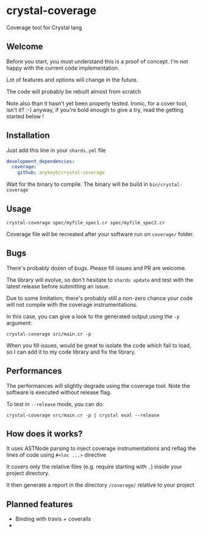 # crystal-coverage
Coverage tool for Crystal lang

## Welcome

Before you start, you must understand this is a proof of concept. I'm not happy
with the current code implementation.

Lot of features and options will change in the future.

The code will probably be rebuilt almost from scratch

Note also than it hasn't yet been properly tested. Ironic, for a cover tool, isn't it? :-)
anyway, if you're bold enough to give a try, read the getting started below !

## Installation

Just add this line in your `shards.yml` file

```yaml
development_dependencies:
  coverage:
    github: anykeyh/crystal-coverage
```

Wait for the binary to compile. The binary will be build in `bin/crystal-coverage`

## Usage

```
crystal-coverage spec/myfile_spec1.cr spec/myfile_spec2.cr
```

Coverage file will be recreated after your software run on `coverage/` folder.

## Bugs

There's probably dozen of bugs. Please fill issues and PR are welcome.

The library will evolve, so don't hesitate to `shards update` and test with the
latest release before submitting an issue.

Due to some limitation, there's probably still a non-zero chance your code will
not compile with the coverage instrumentations.

In this case, you can give a look to the generated output using the `-p` argument:

```
crystal-coverage src/main.cr -p
```

When you fill issues, would be great to isolate the code which fail to load, so I
can add it to my code library and fix the library.

## Performances

The performances will slightly degrade using the coverage tool. Note the
software is executed without release flag.

To test in `--release` mode, you can do:

```
crystal-coverage src/main.cr -p | crystal eval --release
```

## How does it works?

It uses ASTNode parsing to inject coverage instrumentations and reflag the lines
of code using `#<loc ...>` directive

It covers only the relative files (e.g. require starting with `.`) inside your
project directory.

It then generate a report in the directory `/coverage/` relative to your project

## Planned features

- Binding with travis + coveralls
- 
